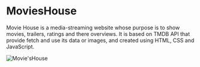 # MoviesHouse

Movie House is a media-streaming website whose purpose is to show movies, trailers, ratings and there overviews.
It is based on TMDB API that provide fetch and use its data or images, and created using HTML, CSS and JavaScript.

![Movie'sHouse](https://user-images.githubusercontent.com/86725419/127503717-72e44cfd-4d16-44fc-b986-7313010a4991.png)
